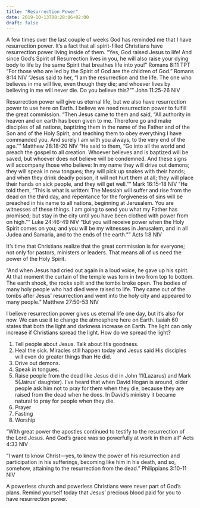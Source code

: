 ```yaml
---
title: "Resurrection Power"
date: 2019-10-13T08:28:06+02:00
draft: false
---
```


A few times over the last couple of weeks God has reminded me that I have resurrection power. It’s a fact that all spirit-filled Christians have resurrection power living inside of them.
“Yes, God raised Jesus to life! And since God’s Spirit of Resurrection lives in you, he will also raise your dying body to life by the same Spirit that breathes life into you!”
‭‭Romans‬ ‭8:11‬ ‭TPT‬‬
“For those who are led by the Spirit of God are the children of God.”
‭‭Romans‬ ‭8:14‬ ‭NIV‬‬
“Jesus said to her, “I am the resurrection and the life. The one who believes in me will live, even though they die; and whoever lives by believing in me will never die. Do you believe this?””
‭‭John‬ ‭11:25-26‬ ‭NIV‬‬

Resurrection power will give us eternal life, but we also have resurrection power to use here on Earth. I believe we need resurrection power to fulfill the great commission.
“Then Jesus came to them and said, “All authority in heaven and on earth has been given to me. Therefore go and make disciples of all nations, baptizing them in the name of the Father and of the Son and of the Holy Spirit, and teaching them to obey everything I have commanded you. And surely I am with you always, to the very end of the age.””
‭‭Matthew‬ ‭28:18-20‬ ‭NIV‬‬
“He said to them, “Go into all the world and preach the gospel to all creation. Whoever believes and is baptized will be saved, but whoever does not believe will be condemned. And these signs will accompany those who believe: In my name they will drive out demons; they will speak in new tongues; they will pick up snakes with their hands; and when they drink deadly poison, it will not hurt them at all; they will place their hands on sick people, and they will get well.””
‭‭Mark‬ ‭16:15-18‬ ‭NIV‬‬
“He told them, “This is what is written: The Messiah will suffer and rise from the dead on the third day, and repentance for the forgiveness of sins will be preached in his name to all nations, beginning at Jerusalem. You are witnesses of these things. I am going to send you what my Father has promised; but stay in the city until you have been clothed with power from on high.””
‭‭Luke‬ ‭24:46-49‬ ‭NIV‬‬
“But you will receive power when the Holy Spirit comes on you; and you will be my witnesses in Jerusalem, and in all Judea and Samaria, and to the ends of the earth.””
‭‭Acts‬ ‭1:8‬ ‭NIV‬‬

It’s time that Christians realize that the great commission is for everyone; not only for pastors, ministers or leaders. That means all of us need the power of the Holy Spirit.

“And when Jesus had cried out again in a loud voice, he gave up his spirit. At that moment the curtain of the temple was torn in two from top to bottom. The earth shook, the rocks split and the tombs broke open. The bodies of many holy people who had died were raised to life. They came out of the tombs after Jesus’ resurrection and went into the holy city and appeared to many people.”
‭‭Matthew‬ ‭27:50-53‬ ‭NIV‬‬

I believe resurrection power gives us eternal life one day, but it’s also for now. We can use it to change the atmosphere here on Earth. Isaiah 60 states that both the light and darkness increase on Earth. The light can only increase if Christians spread the light. How do we spread the light?
 1. Tell people about Jesus. Talk about His goodness.
 2. Heal the sick. Miracles still happen today and Jesus said His disciples will even do greater things than He did.
 3. Drive out demons.
 4. Speak in tongues.
 5. Raise people from the dead like Jesus did in John 11(Lazarus) and Mark 5(Jairus’ daughter). I’ve heard that when David Hogan is around, older people ask him not to pray for them when they die, because they are raised from the dead when he does. In David’s ministry it became natural to pray for people when they die.
 6. Prayer
 7. Fasting
 8. Worship


“With great power the apostles continued to testify to the resurrection of the Lord Jesus. And God’s grace was so powerfully at work in them all”
‭‭Acts‬ ‭4:33‬ ‭NIV‬‬

“I want to know Christ—yes, to know the power of his resurrection and participation in his sufferings, becoming like him in his death, and so, somehow, attaining to the resurrection from the dead.”
‭‭Philippians‬ ‭3:10-11‬ ‭NIV‬‬

A powerless church and powerless Christians were never part of God’s plans. Remind yourself today that Jesus’ precious blood paid for you to have resurrection power.